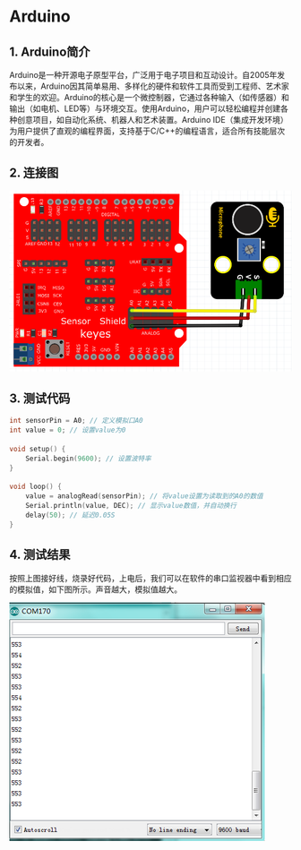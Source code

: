 # Arduino


## 1. Arduino简介  

Arduino是一种开源电子原型平台，广泛用于电子项目和互动设计。自2005年发布以来，Arduino因其简单易用、多样化的硬件和软件工具而受到工程师、艺术家和学生的欢迎。Arduino的核心是一个微控制器，它通过各种输入（如传感器）和输出（如电机、LED等）与环境交互。使用Arduino，用户可以轻松编程并创建各种创意项目，如自动化系统、机器人和艺术装置。Arduino IDE（集成开发环境）为用户提供了直观的编程界面，支持基于C/C++的编程语言，适合所有技能层次的开发者。  

## 2. 连接图  

![](media/cc1fb1fdda6c45eff8d3fda735b6bafa.png)  

## 3. 测试代码  

```cpp  
int sensorPin = A0; // 定义模拟口A0  
int value = 0; // 设置value为0  

void setup() {  
    Serial.begin(9600); // 设置波特率  
}  

void loop() {  
    value = analogRead(sensorPin); // 将value设置为读取到的A0的数值  
    Serial.println(value, DEC); // 显示value数值，并自动换行  
    delay(50); // 延迟0.05S  
}  
```  

## 4. 测试结果  

按照上图接好线，烧录好代码，上电后，我们可以在软件的串口监视器中看到相应的模拟值，如下图所示。声音越大，模拟值越大。  

![](media/3673404853d1f0a39773dbb9ba0909c2.png)



